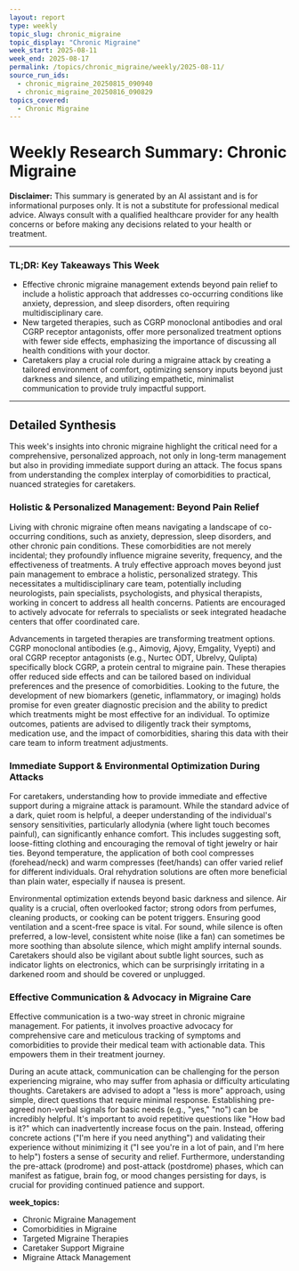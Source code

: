```yaml
---
layout: report
type: weekly
topic_slug: chronic_migraine
topic_display: "Chronic Migraine"
week_start: 2025-08-11
week_end: 2025-08-17
permalink: /topics/chronic_migraine/weekly/2025-08-11/
source_run_ids:
  - chronic_migraine_20250815_090940
  - chronic_migraine_20250816_090829
topics_covered:
  - Chronic Migraine
---
```


# Weekly Research Summary: Chronic Migraine

**Disclaimer:** This summary is generated by an AI assistant and is for informational purposes only. It is not a substitute for professional medical advice. Always consult with a qualified healthcare provider for any health concerns or before making any decisions related to your health or treatment.

---

### **TL;DR: Key Takeaways This Week**

-   Effective chronic migraine management extends beyond pain relief to include a holistic approach that addresses co-occurring conditions like anxiety, depression, and sleep disorders, often requiring multidisciplinary care.
-   New targeted therapies, such as CGRP monoclonal antibodies and oral CGRP receptor antagonists, offer more personalized treatment options with fewer side effects, emphasizing the importance of discussing all health conditions with your doctor.
-   Caretakers play a crucial role during a migraine attack by creating a tailored environment of comfort, optimizing sensory inputs beyond just darkness and silence, and utilizing empathetic, minimalist communication to provide truly impactful support.

---

## Detailed Synthesis

This week's insights into chronic migraine highlight the critical need for a comprehensive, personalized approach, not only in long-term management but also in providing immediate support during an attack. The focus spans from understanding the complex interplay of comorbidities to practical, nuanced strategies for caretakers.

### Holistic & Personalized Management: Beyond Pain Relief

Living with chronic migraine often means navigating a landscape of co-occurring conditions, such as anxiety, depression, sleep disorders, and other chronic pain conditions. These comorbidities are not merely incidental; they profoundly influence migraine severity, frequency, and the effectiveness of treatments. A truly effective approach moves beyond just pain management to embrace a holistic, personalized strategy. This necessitates a multidisciplinary care team, potentially including neurologists, pain specialists, psychologists, and physical therapists, working in concert to address all health concerns. Patients are encouraged to actively advocate for referrals to specialists or seek integrated headache centers that offer coordinated care.

Advancements in targeted therapies are transforming treatment options. CGRP monoclonal antibodies (e.g., Aimovig, Ajovy, Emgality, Vyepti) and oral CGRP receptor antagonists (e.g., Nurtec ODT, Ubrelvy, Qulipta) specifically block CGRP, a protein central to migraine pain. These therapies offer reduced side effects and can be tailored based on individual preferences and the presence of comorbidities. Looking to the future, the development of new biomarkers (genetic, inflammatory, or imaging) holds promise for even greater diagnostic precision and the ability to predict which treatments might be most effective for an individual. To optimize outcomes, patients are advised to diligently track their symptoms, medication use, and the impact of comorbidities, sharing this data with their care team to inform treatment adjustments.

### Immediate Support & Environmental Optimization During Attacks

For caretakers, understanding how to provide immediate and effective support during a migraine attack is paramount. While the standard advice of a dark, quiet room is helpful, a deeper understanding of the individual's sensory sensitivities, particularly allodynia (where light touch becomes painful), can significantly enhance comfort. This includes suggesting soft, loose-fitting clothing and encouraging the removal of tight jewelry or hair ties. Beyond temperature, the application of both cool compresses (forehead/neck) and warm compresses (feet/hands) can offer varied relief for different individuals. Oral rehydration solutions are often more beneficial than plain water, especially if nausea is present.

Environmental optimization extends beyond basic darkness and silence. Air quality is a crucial, often overlooked factor; strong odors from perfumes, cleaning products, or cooking can be potent triggers. Ensuring good ventilation and a scent-free space is vital. For sound, while silence is often preferred, a low-level, consistent white noise (like a fan) can sometimes be more soothing than absolute silence, which might amplify internal sounds. Caretakers should also be vigilant about subtle light sources, such as indicator lights on electronics, which can be surprisingly irritating in a darkened room and should be covered or unplugged.

### Effective Communication & Advocacy in Migraine Care

Effective communication is a two-way street in chronic migraine management. For patients, it involves proactive advocacy for comprehensive care and meticulous tracking of symptoms and comorbidities to provide their medical team with actionable data. This empowers them in their treatment journey.

During an acute attack, communication can be challenging for the person experiencing migraine, who may suffer from aphasia or difficulty articulating thoughts. Caretakers are advised to adopt a "less is more" approach, using simple, direct questions that require minimal response. Establishing pre-agreed non-verbal signals for basic needs (e.g., "yes," "no") can be incredibly helpful. It's important to avoid repetitive questions like "How bad is it?" which can inadvertently increase focus on the pain. Instead, offering concrete actions ("I'm here if you need anything") and validating their experience without minimizing it ("I see you're in a lot of pain, and I'm here to help") fosters a sense of security and relief. Furthermore, understanding the pre-attack (prodrome) and post-attack (postdrome) phases, which can manifest as fatigue, brain fog, or mood changes persisting for days, is crucial for providing continued patience and support.

**week_topics:**
- Chronic Migraine Management
- Comorbidities in Migraine
- Targeted Migraine Therapies
- Caretaker Support Migraine
- Migraine Attack Management
